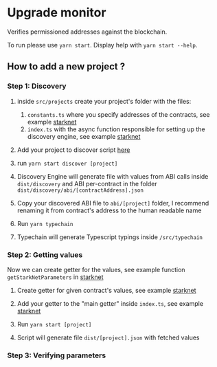 # Upgrade monitor

Verifies permissioned addresses against the blockchain.

To run please use `yarn start`. Display help with `yarn start --help`.

## How to add a new project ?

### Step 1: Discovery

1. inside `src/projects` create your project's folder with the files:

   1. `constants.ts` where you specify addresses of the contracts, see example [starknet](src/projects/starknet/constants.ts)
   2. `index.ts` with the async function responsible for setting up the discovery engine, see example [starknet](src/projects/starknet/index.ts)

2. Add your project to discover script [here](src/commands/discover.ts)

3. run `yarn start discover [project]`

4. Discovery Engine will generate file with values from ABI calls inside `dist/discovery` and ABI per-contract in the folder `dist/discovery/abi/[contractAddress].json`

5. Copy your discovered ABI file to `abi/[project]` folder, I recommend renaming it from contract's address to the human readable name

6. Run `yarn typechain`

7. Typechain will generate Typescript typings inside `/src/typechain`

### Step 2: Getting values

Now we can create getter for the values, see example function `getStarkNetParameters` in [starknet](src/projects/starknet/index.ts)

1. Create getter for given contract's values, see example [starknet](src/proj/../projects/starknet/contracts/starknet.ts)

2. Add your getter to the "main getter" inside `index.ts`, see example [starknet](src/projects/starknet/index.ts)

3. Run `yarn start [project]`

4. Script will generate file `dist/[project].json` with fetched values

### Step 3: Verifying parameters
